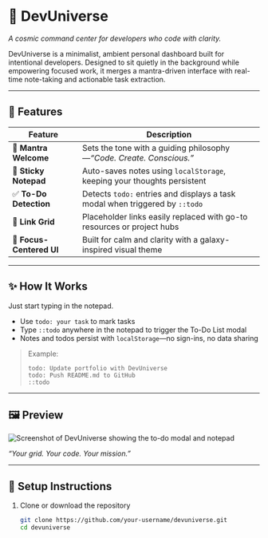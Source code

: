 # 🚀 DevUniverse

*A cosmic command center for developers who code with clarity.*

DevUniverse is a minimalist, ambient personal dashboard built for intentional developers. Designed to sit quietly in the background while empowering focused work, it merges a mantra-driven interface with real-time note-taking and actionable task extraction.

---

## 🌌 Features

| Feature               | Description |
|------------------------|-------------|
| 💬 **Mantra Welcome**   | Sets the tone with a guiding philosophy—*“Code. Create. Conscious.”* |
| 📝 **Sticky Notepad**   | Auto-saves notes using `localStorage`, keeping your thoughts persistent |
| ✅ **To-Do Detection**  | Detects `todo:` entries and displays a task modal when triggered by `::todo` |
| 🔗 **Link Grid**        | Placeholder links easily replaced with go-to resources or project hubs |
| 🎯 **Focus-Centered UI**| Built for calm and clarity with a galaxy-inspired visual theme |

---

## ✨ How It Works

Just start typing in the notepad.

- Use `todo: your task` to mark tasks
- Type `::todo` anywhere in the notepad to trigger the To-Do List modal
- Notes and todos persist with `localStorage`—no sign-ins, no data sharing

> Example:
> ```
> todo: Update portfolio with DevUniverse
> todo: Push README.md to GitHub
> ::todo
> ```

---

## 🖼️ Preview

![Screenshot of DevUniverse showing the to-do modal and notepad](assets/devuniverse-preview.png)

*“Your grid. Your code. Your mission.”*

---

## 🔧 Setup Instructions

1. Clone or download the repository  
   ```bash
   git clone https://github.com/your-username/devuniverse.git
   cd devuniverse

